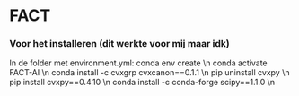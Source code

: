 # FACT

### Voor het installeren (dit werkte voor mij maar idk)
In de folder met environment.yml:
conda env create \n
conda activate FACT-AI \n 
conda install -c cvxgrp cvxcanon==0.1.1 \n 
pip uninstall cvxpy \n 
pip install cvxpy==0.4.10 \n 
conda install -c conda-forge scipy==1.1.0 \n 
